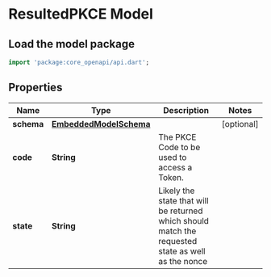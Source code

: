 # ResultedPKCE Model

## Load the model package
```dart
import 'package:core_openapi/api.dart';
```

## Properties
Name | Type | Description | Notes
------------ | ------------- | ------------- | -------------
**schema** | [**EmbeddedModelSchema**](EmbeddedModelSchema) |  | [optional] 
**code** | **String** | The PKCE Code to be used to access a Token. | 
**state** | **String** | Likely the state that will be returned which should match the requested state as well as the nonce | 




